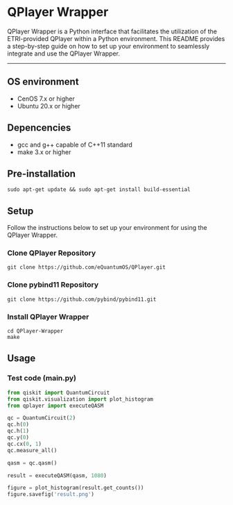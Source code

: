 # QPlayer Wrapper

QPlayer Wrapper is a Python interface that facilitates the utilization of the ETRI-provided QPlayer within a Python environment. This README provides a step-by-step guide on how to set up your environment to seamlessly integrate and use the QPlayer Wrapper.

---------------

## OS environment

- CenOS 7.x or higher
- Ubuntu 20.x or higher

## Depencencies

- gcc and g++ capable of C++11 standard
- make 3.x or higher

## Pre-installation
```bach
sudo apt-get update && sudo apt-get install build-essential
```

## Setup

Follow the instructions below to set up your environment for using the QPlayer Wrapper.

### Clone QPlayer Repository
```bach
git clone https://github.com/eQuantumOS/QPlayer.git
```

### Clone pybind11 Repository
```bach
git clone https://github.com/pybind/pybind11.git
```

### Install QPlayer Wrapper
```bach
cd QPlayer-Wrapper
make
```

## Usage
### Test code (main.py)
```python
from qiskit import QuantumCircuit
from qiskit.visualization import plot_histogram
from qplayer import executeQASM

qc = QuantumCircuit(2)
qc.h(0)
qc.h(1)
qc.y(0)
qc.cx(0, 1)
qc.measure_all()

qasm = qc.qasm()

result = executeQASM(qasm, 1080)

figure = plot_histogram(result.get_counts())
figure.savefig('result.png')
```